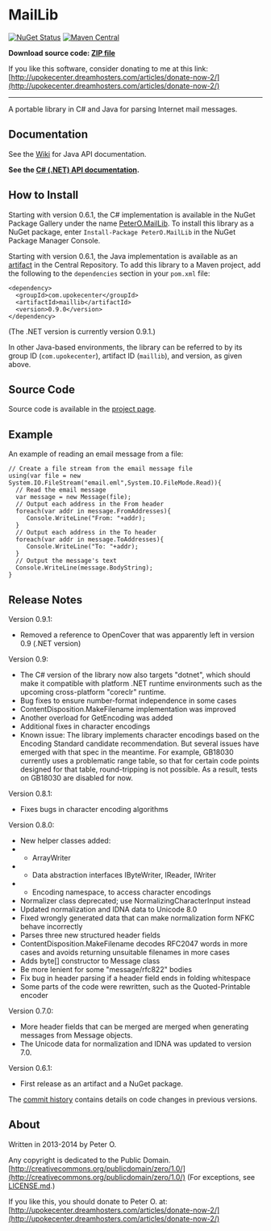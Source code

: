 MailLib
=======

[![NuGet Status](http://img.shields.io/nuget/v/PeterO.MailLib.svg?style=flat)](https://www.nuget.org/packages/PeterO.MailLib)
[![Maven Central](https://img.shields.io/maven-central/v/com.upokecenter/maillib.svg?style=plastic)](https://search.maven.org/#search|ga|1|g%3A%22com.upokecenter%22%20AND%20a%3A%22maillib%22)

**Download source code: [ZIP file](https://github.com/peteroupc/MailLib/archive/master.zip)**

If you like this software, consider donating to me at this link: [http://upokecenter.dreamhosters.com/articles/donate-now-2/](http://upokecenter.dreamhosters.com/articles/donate-now-2/)

----

A portable library in C# and Java for parsing Internet mail messages.

Documentation
------------

See the [Wiki](https://github.com/peteroupc/MailLib/wiki) for Java API documentation.

**See the [C# (.NET) API documentation](https://peteroupc.github.io/MailLib/docs/).**

How to Install
---------
Starting with version 0.6.1, the C# implementation is available in the
NuGet Package Gallery under the name
[PeterO.MailLib](https://www.nuget.org/packages/PeterO.MailLib). To install
this library as a NuGet package, enter `Install-Package PeterO.MailLib` in the
NuGet Package Manager Console.

Starting with version 0.6.1, the Java implementation is available
as an [artifact](https://search.maven.org/#search|ga|1|g%3A%22com.upokecenter%22%20AND%20a%3A%22maillib%22) in the Central Repository. To add this library to a Maven
project, add the following to the `dependencies` section in your `pom.xml` file:

    <dependency>
      <groupId>com.upokecenter</groupId>
      <artifactId>maillib</artifactId>
      <version>0.9.0</version>
    </dependency>

(The .NET version is currently version 0.9.1.)

In other Java-based environments, the library can be referred to by its
group ID (`com.upokecenter`), artifact ID (`maillib`), and version, as given above.

Source Code
---------
Source code is available in the [project page](https://github.com/peteroupc/MailLib).

Example
---------

An example of reading an email message from a file:

    // Create a file stream from the email message file
    using(var file = new System.IO.FileStream("email.eml",System.IO.FileMode.Read)){
      // Read the email message
      var message = new Message(file);
      // Output each address in the From header
      foreach(var addr in message.FromAddresses){
         Console.WriteLine("From: "+addr);
      }
      // Output each address in the To header
      foreach(var addr in message.ToAddresses){
         Console.WriteLine("To: "+addr);
      }
      // Output the message's text
      Console.WriteLine(message.BodyString);
    }

Release Notes
---------

Version 0.9.1:

- Removed a reference to OpenCover that was apparently left in version 0.9 (.NET version)

Version 0.9:

- The C# version of the library now also targets "dotnet", which should make it compatible with platform .NET runtime
environments such as the upcoming cross-platform "coreclr" runtime.
- Bug fixes to ensure number-format independence in some cases
- ContentDisposition.MakeFilename implementation was improved
- Another overload for GetEncoding was added
- Additional fixes in character encodings
- Known issue: The library implements character encodings based on the Encoding Standard
candidate recommendation.  But several issues have emerged with that spec in the meantime.
For example, GB18030 currently uses a problematic range table, so that for certain code points designed
for that table, round-tripping is not possible.  As a result, tests on GB18030 are disabled
for now.

Version 0.8.1:

- Fixes bugs in character encoding algorithms

Version 0.8.0:

- New helper classes added:
- - ArrayWriter
- -  Data abstraction interfaces IByteWriter, IReader, IWriter
- -  Encoding namespace, to access character encodings
- Normalizer class deprecated; use NormalizingCharacterInput
  instead
- Updated normalization and IDNA data to Unicode 8.0
- Fixed wrongly generated data that can make normalization form NFKC
  behave incorrectly
- Parses three new structured header fields
- ContentDisposition.MakeFilename decodes RFC2047 words
  in more cases and avoids returning unsuitable filenames in more cases
- Adds byte[] constructor to Message class
- Be more lenient for some "message/rfc822" bodies
- Fix bug in header parsing if a header field ends in folding whitespace
- Some parts of the code were rewritten, such as the Quoted-Printable
  encoder

Version 0.7.0:

- More header fields that can be merged are merged when generating messages from Message objects.
- The Unicode data for normalization and IDNA was updated to version 7.0.

Version 0.6.1:

- First release as an artifact and a NuGet package.

The [commit history](https://github.com/peteroupc/MailLIb/commits/master)
contains details on code changes in previous versions.

About
-----------

Written in 2013-2014 by Peter O.

Any copyright is dedicated to the Public Domain.
[http://creativecommons.org/publicdomain/zero/1.0/](http://creativecommons.org/publicdomain/zero/1.0/)
(For exceptions, see  [LICENSE.md](https://github.com/peteroupc/MailLib/blob/master/LICENSE.md).)

If you like this, you should donate to Peter O.
at: [http://upokecenter.dreamhosters.com/articles/donate-now-2/](http://upokecenter.dreamhosters.com/articles/donate-now-2/)
